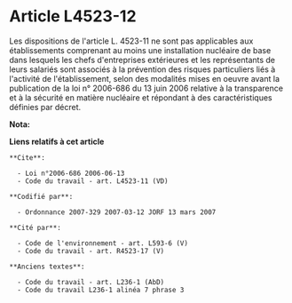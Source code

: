 # Article L4523-12

Les dispositions de l'article L. 4523-11 ne sont pas applicables aux établissements comprenant au moins une installation
nucléaire de base dans lesquels les chefs d'entreprises extérieures et les représentants de leurs salariés sont associés à la
prévention des risques particuliers liés à l'activité de l'établissement, selon des modalités mises en oeuvre avant la
publication de la loi n° 2006-686 du 13 juin 2006 relative à la transparence et à la sécurité en matière nucléaire et
répondant à des caractéristiques définies par décret.

**Nota:**



**Liens relatifs à cet article**

	**Cite**:

	  - Loi n°2006-686 2006-06-13
	  - Code du travail - art. L4523-11 (VD)

	**Codifié par**:

	  - Ordonnance 2007-329 2007-03-12 JORF 13 mars 2007

	**Cité par**:

	  - Code de l'environnement - art. L593-6 (V)
	  - Code du travail - art. R4523-17 (V)

	**Anciens textes**:

	  - Code du travail - art. L236-1 (AbD)
	  - Code du travail L236-1 alinéa 7 phrase 3
